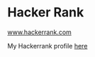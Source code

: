 # Hacker Rank

www.hackerrank.com

My Hackerrank profile [here](https://www.hackerrank.com/annieshenca)
